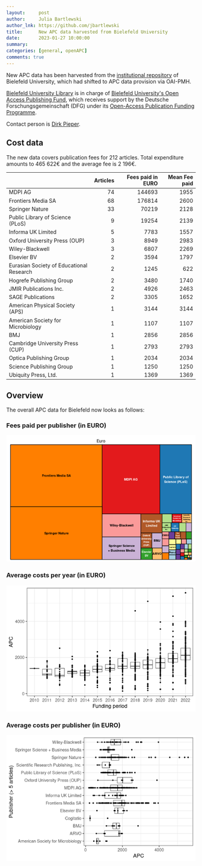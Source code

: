 ```yaml
---
layout:     post
author:     Julia Bartlewski
author_lnk: https://github.com/jbartlewski
title:      New APC data harvested from Bielefeld University
date:       2023-01-27 10:00:00
summary:    
categories: [general, openAPC]
comments: true
---
```




New APC data has been harvested from the [institutional repository](https://pub.uni-bielefeld.de) of Bielefeld University, which had shifted to APC data provision via OAI-PMH.

[Bielefeld University Library](http://www.ub.uni-bielefeld.de/english/) is in charge of [Bielefeld University's Open Access Publishing Fund](http://oa.uni-bielefeld.de/en/publikationsfonds.html), which receives support by the Deutsche Forschungsgemeinschaft (DFG) under its [Open-Access Publication Funding Programme](https://www.dfg.de/en/research_funding/programmes/infrastructure/lis/open_access/infrastructure_funding/).

Contact person is [Dirk Pieper](<mailto:oa.ub@uni-bielefeld.de>).

## Cost data



The new data covers publication fees for 212 articles. Total expenditure amounts to 465 622€ and the average fee is 2 196€.


|                                         | Articles| Fees paid in EURO| Mean Fee paid|
|:----------------------------------------|--------:|-----------------:|-------------:|
|MDPI AG                                  |       74|            144693|          1955|
|Frontiers Media SA                       |       68|            176814|          2600|
|Springer Nature                          |       33|             70219|          2128|
|Public Library of Science (PLoS)         |        9|             19254|          2139|
|Informa UK Limited                       |        5|              7783|          1557|
|Oxford University Press (OUP)            |        3|              8949|          2983|
|Wiley-Blackwell                          |        3|              6807|          2269|
|Elsevier BV                              |        2|              3594|          1797|
|Eurasian Society of Educational Research |        2|              1245|           622|
|Hogrefe Publishing Group                 |        2|              3480|          1740|
|JMIR Publications Inc.                   |        2|              4926|          2463|
|SAGE Publications                        |        2|              3305|          1652|
|American Physical Society (APS)          |        1|              3144|          3144|
|American Society for Microbiology        |        1|              1107|          1107|
|BMJ                                      |        1|              2856|          2856|
|Cambridge University Press (CUP)         |        1|              2793|          2793|
|Optica Publishing Group                  |        1|              2034|          2034|
|Science Publishing Group                 |        1|              1250|          1250|
|Ubiquity Press, Ltd.                     |        1|              1369|          1369|

## Overview

The overall APC data for Bielefeld now looks as follows:

### Fees paid per publisher (in EURO)

![plot of chunk tree_bielefeld_2023_01_27_full](/figure/tree_bielefeld_2023_01_27_full-1.png)

###  Average costs per year (in EURO)

![plot of chunk box_bielefeld_2023_01_27_year_full](/figure/box_bielefeld_2023_01_27_year_full-1.png)

###  Average costs per publisher (in EURO)

![plot of chunk box_bielefeld_2023_01_27_publisher_full](/figure/box_bielefeld_2023_01_27_publisher_full-1.png)

